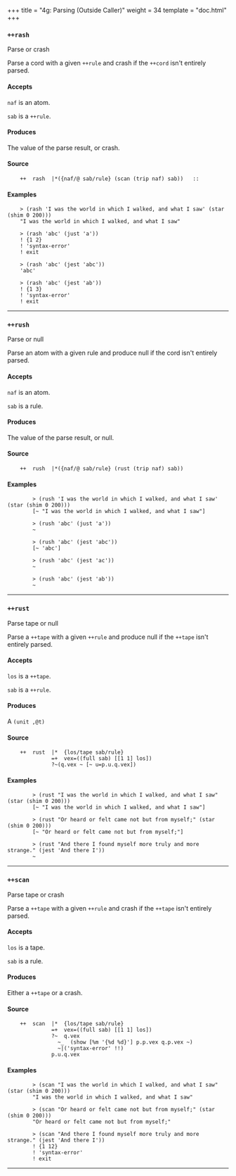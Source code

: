 +++
title = "4g: Parsing (Outside Caller)"
weight = 34
template = "doc.html"
+++
### `++rash`

Parse or crash

Parse a cord with a given `++rule` and crash if the `++cord` isn't entirely
parsed.

#### Accepts

`naf` is an atom.

`sab` is a `++rule`.

#### Produces

The value of the parse result, or crash.

#### Source

```
    ++  rash  |*({naf/@ sab/rule} (scan (trip naf) sab))   ::
```

#### Examples

```
    > (rash 'I was the world in which I walked, and what I saw' (star (shim 0 200)))
    "I was the world in which I walked, and what I saw"

    > (rash 'abc' (just 'a'))
    ! {1 2}
    ! 'syntax-error'
    ! exit

    > (rash 'abc' (jest 'abc'))
    'abc'

    > (rash 'abc' (jest 'ab'))
    ! {1 3}
    ! 'syntax-error'
    ! exit
```


---
### `++rush`

Parse or null

Parse an atom with a given rule and produce null if the cord isn't
entirely parsed.

#### Accepts

`naf` is an atom.

`sab` is a rule.

#### Produces

The value of the parse result, or null.

#### Source

```
    ++  rush  |*({naf/@ sab/rule} (rust (trip naf) sab))
```

#### Examples

```
        > (rush 'I was the world in which I walked, and what I saw' (star (shim 0 200)))
        [~ "I was the world in which I walked, and what I saw"]

        > (rush 'abc' (just 'a'))
        ~

        > (rush 'abc' (jest 'abc'))
        [~ 'abc']

        > (rush 'abc' (jest 'ac'))
        ~

        > (rush 'abc' (jest 'ab'))
        ~
```


---
### `++rust`

Parse tape or null

Parse a `++tape` with a given `++rule` and produce null if the `++tape` isn't
entirely parsed.

#### Accepts

`los` is a `++tape`.

`sab` is a `++rule`.

#### Produces

A `(unit ,@t)`

#### Source

```
    ++  rust  |*  {los/tape sab/rule}
              =+  vex=((full sab) [[1 1] los])
              ?~(q.vex ~ [~ u=p.u.q.vex])
```

#### Examples

```
        > (rust "I was the world in which I walked, and what I saw" (star (shim 0 200)))
        [~ "I was the world in which I walked, and what I saw"]

        > (rust "Or heard or felt came not but from myself;" (star (shim 0 200)))
        [~ "Or heard or felt came not but from myself;"]

        > (rust "And there I found myself more truly and more strange." (jest 'And there I'))
        ~
```


---
### `++scan`

Parse tape or crash

Parse a `++tape` with a given `++rule` and crash if the `++tape` isn't entirely
parsed.

#### Accepts

`los` is a tape.

`sab` is a rule.

#### Produces

Either a `++tape` or a crash.

#### Source

```
    ++  scan  |*  {los/tape sab/rule}
              =+  vex=((full sab) [[1 1] los])
              ?~  q.vex
                ~_  (show [%m '{%d %d}'] p.p.vex q.p.vex ~)
                ~|('syntax-error' !!)
              p.u.q.vex
```

#### Examples

```
        > (scan "I was the world in which I walked, and what I saw" (star (shim 0 200)))
        "I was the world in which I walked, and what I saw"

        > (scan "Or heard or felt came not but from myself;" (star (shim 0 200)))
        "Or heard or felt came not but from myself;"

        > (scan "And there I found myself more truly and more strange." (jest 'And there I'))
        ! {1 12}
        ! 'syntax-error'
        ! exit
```

---
